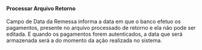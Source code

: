 
#### **Processar Arquivo Retorno**

Campo de Data da Remessa informa a data em que o banco efetuo os pagamentos, presente no arquivo processado de retorno e ela não pode ser editada. 
E quando os pagamentos forem autenticados, a data que será armazenada será a do momento da ação realizada no sistema.